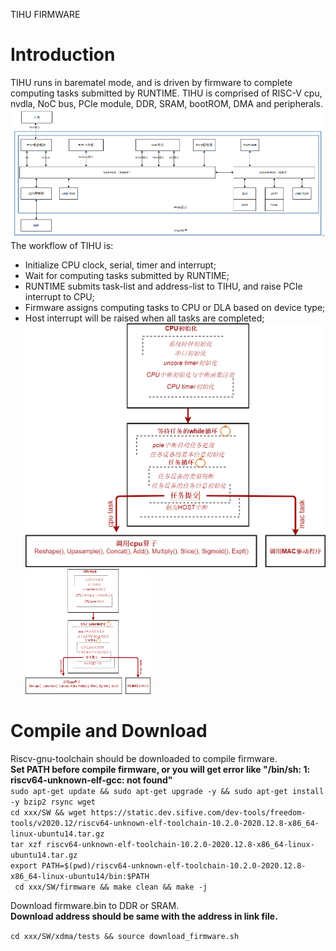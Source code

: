 TIHU FIRMWARE
# Introduction
TIHU runs in barematel mode, and is driven by firmware to complete computing tasks submitted by RUNTIME. TIHU is comprised of RISC-V cpu, nvdla, NoC bus, PCIe module, DDR, SRAM, bootROM, DMA and peripherals.  
![TIHU_structure](../doc/AIPU-structure.png)  
The workflow of TIHU is:  
* Initialize CPU clock, serial, timer and interrupt;    
* Wait for computing tasks submitted by RUNTIME;  
* RUNTIME submits task-list and address-list to TIHU, and raise PCIe interrupt to CPU;  
* Firmware assigns computing tasks to CPU or DLA based on device type;  
* Host interrupt will be raised when all tasks are completed;  
![TIHU_structure](../doc/firmware_workflow.png)  
<img src="../doc/firmware_workflow.png" width="200" height="200" alt="TIHU"/><br/>
# Compile and Download
Riscv-gnu-toolchain should be downloaded to compile firmware.  
**Set PATH before compile firmware, or you will get error like "/bin/sh: 1: riscv64-unknown-elf-gcc: not found"**  
` sudo apt-get update && sudo apt-get upgrade -y && sudo apt-get install -y bzip2 rsync wget `  
` cd xxx/SW && wget https://static.dev.sifive.com/dev-tools/freedom-tools/v2020.12/riscv64-unknown-elf-toolchain-10.2.0-2020.12.8-x86_64-linux-ubuntu14.tar.gz `   
` tar xzf riscv64-unknown-elf-toolchain-10.2.0-2020.12.8-x86_64-linux-ubuntu14.tar.gz `  
` export PATH=$(pwd)/riscv64-unknown-elf-toolchain-10.2.0-2020.12.8-x86_64-linux-ubuntu14/bin:$PATH `  
` cd xxx/SW/firmware && make clean && make -j`

Download firmware.bin to DDR or SRAM.  
**Download address should be same with the address in link file.**  

` cd xxx/SW/xdma/tests && source download_firmware.sh `  


